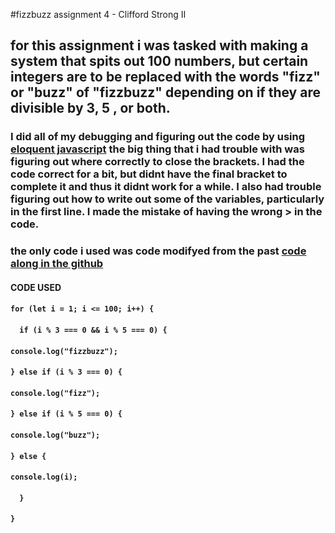 #fizzbuzz assignment 4 - Clifford Strong II
## for this assignment i was tasked with making a system that spits out 100 numbers, but certain integers are to be replaced with the words "fizz" or "buzz" of "fizzbuzz" depending on if they are divisible by 3, 5 , or both. 
### I did all of my debugging and figuring out the code by using [eloquent javascript](https://eloquentjavascript.net/code/) the big thing that i had trouble with was figuring out where correctly to close the brackets. I had the code correct for a bit, but didnt have the final bracket to complete it and thus it didnt work for a while. I also had trouble figuring out how to write out some of the variables, particularly in the first line. I made the mistake of having the wrong > in the code. 
### the only code i used was code modifyed from the past [code along in the github](https://github.com/rdwrome/261fa25/blob/main/04ControlFlow/codealong.js) 
#### CODE USED 
#### `for (let i = 1; i <= 100; i++) {`
#### ``  if (i % 3 === 0 && i % 5 === 0) {``
#### `console.log("fizzbuzz");`
#### ``} else if (i % 3 === 0) {``
#### `console.log("fizz");`
#### ``} else if (i % 5 === 0) {``
#### `console.log("buzz");`
#### ``} else {``
#### `console.log(i);`
#### ``  }``
#### ``}``